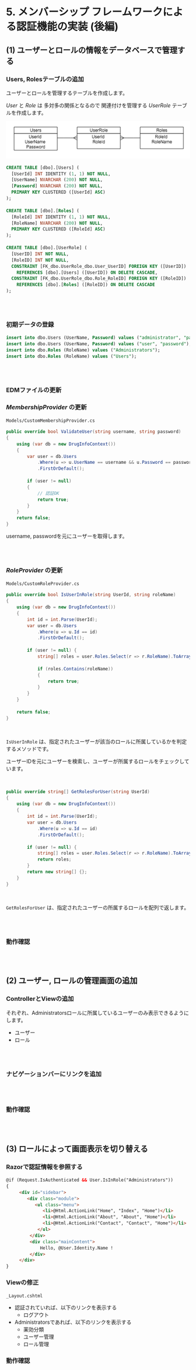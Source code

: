 # 5. メンバーシップ フレームワークによる認証機能の実装 (後編)

## (1) ユーザーとロールの情報をデータベースで管理する

### Users, Rolesテーブルの追加

ユーザーとロールを管理するテーブルを作成します。

*User* と *Role* は 多対多の関係となるので
関連付けを管理する *UserRole* テーブルを作成します。

![ER図](./images/a3-ER.png)

```sql
CREATE TABLE [dbo].[Users] (
  [UserId] INT IDENTITY (1, 1) NOT NULL,
  [UserName] NVARCHAR (200) NOT NULL,
  [Password] NVARCHAR (200) NOT NULL,
  PRIMARY KEY CLUSTERED ([UserId] ASC)
);

CREATE TABLE [dbo].[Roles] (
  [RoleId] INT IDENTITY (1, 1) NOT NULL,
  [RoleName] NVARCHAR (200) NOT NULL,
  PRIMARY KEY CLUSTERED ([RoleId] ASC)
);

CREATE TABLE [dbo].[UserRole] (
  [UserID] INT NOT NULL,
  [RoleID] INT NOT NULL,
  CONSTRAINT [FK_dbo.UserRole_dbo.User_UserID] FOREIGN KEY ([UserID])
    REFERENCES [dbo].[Users] ([UserID]) ON DELETE CASCADE,
  CONSTRAINT [FK_dbo.UserRole_dbo.Role_RoleID] FOREIGN KEY ([RoleID])
    REFERENCES [dbo].[Roles] ([RoleID]) ON DELETE CASCADE
);
```

<br><br>

### 初期データの登録

```sql
insert into dbo.Users (UserName, Password) values ("administrator", "password");
insert into dbo.Users (UserName, Password) values ("user", "password");
insert into dbo.Roles (RoleName) values ("Administrators");
insert into dbo.Roles (RoleName) values ("Users");
```


<br><br>

### EDMファイルの更新

### *MembershipProvider* の更新

`Models/CustomMembershipProvider.cs`

```cs
public override bool ValidateUser(string username, string password)
{
    using (var db = new DrugInfoContext())
    {
        var user = db.Users
            .Where(u => u.UserName == username && u.Password == password)
            .FirstOrDefault();

        if (user != null)
        {
            // 認証OK
            return true;
        }
    }
    return false;
}
```

username, passwordを元にユーザーを取得します。

<br><br>

### *RoleProvider* の更新

`Models/CustomRoleProvider.cs`

```cs
public override bool IsUserInRole(string UserId, string roleName)
{
    using (var db = new DrugInfoContext())
    {
        int id = int.Parse(UserId);
        var user = db.Users
            .Where(u => u.Id == id)
            .FirstOrDefault();

        if (user != null) {
            string[] roles = user.Roles.Select(r => r.RoleName).ToArray();

            if (roles.Contains(roleName))
            {
                return true;
            }
        }
    }

    return false;
}
```

<br>

`IsUserInRole` は、指定されたユーザーが該当のロールに所属しているかを判定するメソッドです。

ユーザーIDを元にユーザーを検索し、ユーザーが所属するロールをチェックしています。

<br>

```cs
public override string[] GetRolesForUser(string UserId)
{
    using (var db = new DrugInfoContext())
    {
        int id = int.Parse(UserId);
        var user = db.Users
            .Where(u => u.Id == id)
            .FirstOrDefault();

        if (user != null) {
            string[] roles = user.Roles.Select(r => r.RoleName).ToArray();
            return roles;
        }
        return new string[] {};
    }
}
```

<br>

`GetRolesForUser` は、指定されたユーザーの所属するロールを配列で返します。

<br><br>

### 動作確認

<br><br>

## (2) ユーザー, ロールの管理画面の追加

### ControllerとViewの追加

それぞれ、Administratorsロールに所属しているユーザーのみ表示できるようにします。

* ユーザー
* ロール

<br><br>

### ナビゲーションバーにリンクを追加


<br><br>

### 動作確認

<br><br>

## (3) ロールによって画面表示を切り替える

### Razorで認証情報を参照する

```html
@if (Request.IsAuthenticated && User.IsInRole("Administrators"))
{
     <div id="sidebar">
        <div class="module">
           <ul class="menu">
              <li>@Html.ActionLink("Home", "Index", "Home")</li>
              <li>@Html.ActionLink("About", "About", "Home")</li>
              <li>@Html.ActionLink("Contact", "Contact", "Home")</li>
            </ul>
         </div>
         <div class="mainContent">
             Hello, @User.Identity.Name !
         </div>
     </div>
}
```

### Viewの修正

`_Layout.cshtml`

* 認証されていれば、以下のリンクを表示する
  - ログアウト
* Administratorsであれば、以下のリンクを表示する
  - 薬効分類
  - ユーザー管理
  - ロール管理


### 動作確認

<br><br>
